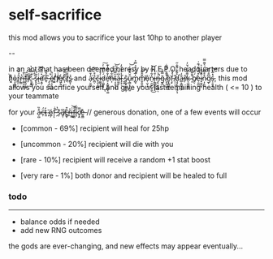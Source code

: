 # self-sacrifice

this mod allows you to sacrifice your last 10hp to another player

--

in an act that has been deemed heresy by R.E.P.O. headquarters due to h̷͓͔͋͛̀o̴̧͔̳̪͐r̴̳͔̎̓̆́̔r̵̨͇̔i̵͚̤̭͎͛͂̕f̴̡̧̜̼͓̃̂ȉ̸̛̗͠č̴͎̝͈̺́̿̓̔ ̷̣̣̲̬͗̒͒̃s̷̢̨͓̋̃́i̶̖̼͑̈́̒͠ď̷͔͍̜̽̈́̽̌e̵̘̅́̐̆ ̵̡̖̪͙̬̃̚é̴͈̣͎̖͖̈̎f̸̛͍͕̓͗f̸̥͗̇͝e̸͖̗̬̮̓c̴͎̎̆̋̆͠t̸̩͊͂̊̿s̴̻͓̣̉ and a̴̦̮̫͇̓̌͋͘͘͝͠c̵̪̦͒͒c̵̨̱͕̫̲̋i̷͚͈̘̼̒̽̀͝d̷̜̱̺̥̟́̈̾̅͑̓͜͠ͅe̴̛̠͓͚̞̪͈̘͚̓̐͋͂̔͊̕n̶͎̆͋̊ț̴̨̱̠̞̘̃̿̃͆̈́͝a̶̫̫̱͛͆̔l̷̡͙̣̾̒̀̇̄̒ ̷̬̺́ŝ̴̡̺̟̬̲̲̰̣ṵ̵̖͇͔̜̩̪̱̆̑̊̄͑͑͝m̴̻̘̓̅̉̓̎̉̿͐m̸̬͈̱͙̄̄̂̎̄͘͝o̵̜̫̞͙̍͘n̷̠̯̫̬̺͓̯̒͂̇̆̃͑͜͝į̶͇̲̼̬͓̙͒̔͑n̶̡̢̮̦̹̻͗̉̚ͅǧ̴̬̲̿͊̀ ̸̧̖̯͖͓͒̋̐̀͒͋̚͘ͅo̷̬̟̻̲̲̫̲͑͘f̵̧̙̀̽̒ ̸̹̜͕̎ḑ̷̧̢̨̛͉̰̦̘̊͊͋͌̐̋a̶̲͕̳̲̘̤̗̎̒r̸̖̂k̴̨̼̼̳͍̥͌̽͂͑́̆̓ ̴̝̎̐͊̈́b̸̭̖́̈́è̵̹͈̪̩͒̈́̉̆́͊͑i̷̟̰̭̬̋̌̀̑̓͐̚ͅņ̴̗̯̯͒̊̄͌̈́͛͌̿g̴̨͆̎̾̎̌ś̵̩̠͍̥̽̅̾͝, this mod allows you sacrifice yourself and give your last remaining health ( <= 10 ) to your teammate

for your a̷͔̺͒̏c̶̦̈́t̴͈̒ ̴̨̄ó̷̲̗f̵͎̄̇ͅ ̵̯͆̔s̷̩̆a̸͈̹͆c̶͇̥̑͒r̴̼̾i̶͚̲͑͝f̵̧͇͌ḯ̷̢͂c̸͕̭̿̕e̶͈̳̽ // generous donation, one of a few events will occur

- [common - 69%] recipient will heal for 25hp

- [uncommon - 20%] recipient will die with you

- [rare - 10%] recipient will receive a random +1 stat boost

- [very rare - 1%] both donor and recipient will be healed to full

### todo
---

- balance odds if needed
- add new RNG outcomes

the gods are ever-changing, and new effects may appear eventually...